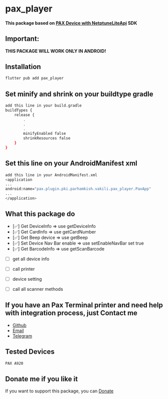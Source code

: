 # pax_player

#### This package based on [PAX Device with NetptuneLiteApi](https://docs.hips.com/docs/pax-a920 "PAX Device") SDK

## Important:
**THIS PACKAGE WILL WORK ONLY IN ANDROID!**

## Installation

```bash
flutter pub add pax_player
```


## Set minify and shrink on your buildtype gradle

```bash
add this line in your build.gradle
buildTypes {
    release {
        .
        .
        .
        minifyEnabled false
        shrinkResources false
    }
}
```
## Set this line on your AndroidManifest xml

```bash
add this line in your AndroidManifest.xml
<application
...
android:name="pax.plugin.pki.parhamkish.vakili.pax_player.PaxApp"
...
</application>
```



## What this package do
- [✅] Get DeviceInfo => use getDeviceInfo
- [✅] Get CardInfo => use getCardNumber
- [✅] Get Beep device => use getBeep
- [✅] Set Device Nav Bar enable => use setEnableNavBar set true
- [✅] Get BarcodeInfo => use getScanBarcode
- [ ] get all device info
- [ ] call printer
- [ ] device setting
- [ ] call all scanner methods 


## If you have an Pax Terminal printer and need help with integration process, just Contact me

- [Github](https://github.com/Mahmoudmv91)
- [Email](mailto:mahmoudmv1991@gmail.com)
- [Telegram](https://t.me/Mahmoud_mv)


## Tested Devices

```bash
PAX A920 
```

## Donate me if you like it
If you want to support this package, you can [Donate](https://reymit.ir/mahmoudmv)

